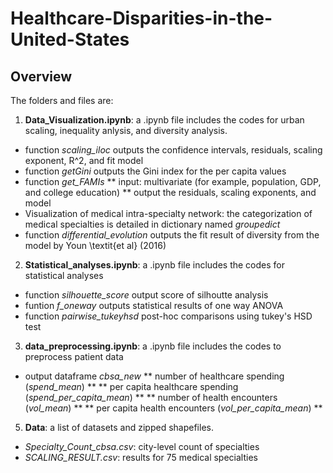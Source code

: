 # Healthcare-Disparities-in-the-United-States


## Overview
The folders and files are:

1. **Data_Visualization.ipynb**: a .ipynb file includes the codes for urban scaling, inequality anlysis, and diversity analysis.
- function _scaling_iloc_ outputs the confidence intervals, residuals, scaling exponent, R^2, and fit model
- function _getGini_ outputs the Gini index for the per capita values 
- function _get_FAMIs_ 
** input: multivariate (for example, population, GDP, and college education)
** output the residuals, scaling exponents, and model 
- Visualization of medical intra-specialty network: the categorization of medical specialties is detailed in dictionary named _groupedict_
- function _differential_evolution_ outputs the fit result of diversity from the model by Youn \textit{et al} (2016)


2. **Statistical_analyses.ipynb**: a .ipynb file includes the codes for statistical analyses
- function _silhouette_score_ output score of silhoutte analysis
- funtion _f_oneway_ outputs statistical results of one way ANOVA
- function _pairwise_tukeyhsd_ post-hoc comparisons using tukey's HSD test

3. **data_preprocessing.ipynb**: a .ipynb file includes the codes to preprocess patient data
- output dataframe _cbsa_new_
** number of healthcare spending (_spend_mean_) **
** per capita healthcare spending (_spend_per_capita_mean_) **
** number of health encounters (_vol_mean_) **
** per capita health encounters (_vol_per_capita_mean_) **

5. **Data**: a list of datasets and zipped shapefiles.
- _Specialty_Count_cbsa.csv_: city-level count of specialties 
- _SCALING_RESULT.csv_: results for 75 medical specialties

